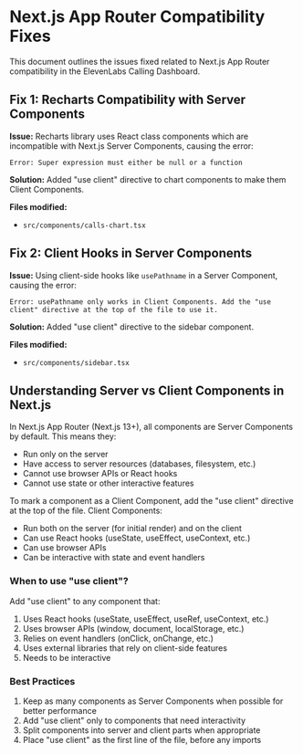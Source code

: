 # Next.js App Router Compatibility Fixes

This document outlines the issues fixed related to Next.js App Router compatibility in the ElevenLabs Calling Dashboard.

## Fix 1: Recharts Compatibility with Server Components

**Issue:** Recharts library uses React class components which are incompatible with Next.js Server Components, causing the error:
```
Error: Super expression must either be null or a function
```

**Solution:** Added "use client" directive to chart components to make them Client Components.

**Files modified:**
- `src/components/calls-chart.tsx`

## Fix 2: Client Hooks in Server Components

**Issue:** Using client-side hooks like `usePathname` in a Server Component, causing the error:
```
Error: usePathname only works in Client Components. Add the "use client" directive at the top of the file to use it.
```

**Solution:** Added "use client" directive to the sidebar component.

**Files modified:**
- `src/components/sidebar.tsx`

## Understanding Server vs Client Components in Next.js

In Next.js App Router (Next.js 13+), all components are Server Components by default. This means they:

- Run only on the server
- Have access to server resources (databases, filesystem, etc.)
- Cannot use browser APIs or React hooks
- Cannot use state or other interactive features

To mark a component as a Client Component, add the "use client" directive at the top of the file. Client Components:

- Run both on the server (for initial render) and on the client
- Can use React hooks (useState, useEffect, useContext, etc.)
- Can use browser APIs
- Can be interactive with state and event handlers

### When to use "use client"?

Add "use client" to any component that:
1. Uses React hooks (useState, useEffect, useRef, useContext, etc.)
2. Uses browser APIs (window, document, localStorage, etc.)
3. Relies on event handlers (onClick, onChange, etc.)
4. Uses external libraries that rely on client-side features
5. Needs to be interactive

### Best Practices

1. Keep as many components as Server Components when possible for better performance
2. Add "use client" only to components that need interactivity
3. Split components into server and client parts when appropriate
4. Place "use client" as the first line of the file, before any imports
